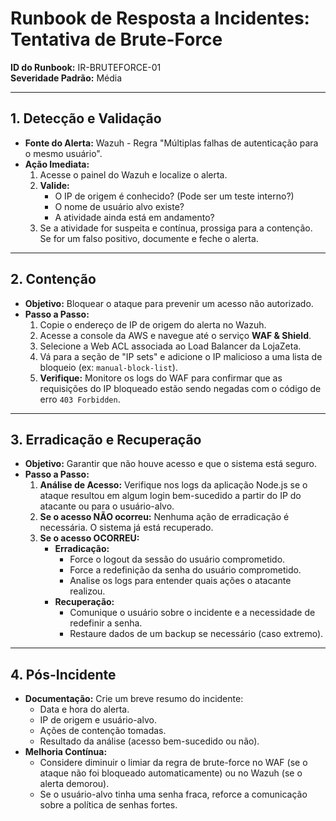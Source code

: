 # Runbook de Resposta a Incidentes: Tentativa de Brute-Force

**ID do Runbook:** IR-BRUTEFORCE-01  
**Severidade Padrão:** Média

---

## 1. Detecção e Validação

*   **Fonte do Alerta:** Wazuh - Regra "Múltiplas falhas de autenticação para o mesmo usuário".
*   **Ação Imediata:**
    1.  Acesse o painel do Wazuh e localize o alerta.
    2.  **Valide:**
        *   O IP de origem é conhecido? (Pode ser um teste interno?)
        *   O nome de usuário alvo existe?
        *   A atividade ainda está em andamento?
    3.  Se a atividade for suspeita e contínua, prossiga para a contenção. Se for um falso positivo, documente e feche o alerta.

---

## 2. Contenção

*   **Objetivo:** Bloquear o ataque para prevenir um acesso não autorizado.
*   **Passo a Passo:**
    1.  Copie o endereço de IP de origem do alerta no Wazuh.
    2.  Acesse a console da AWS e navegue até o serviço **WAF & Shield**.
    3.  Selecione a Web ACL associada ao Load Balancer da LojaZeta.
    4.  Vá para a seção de "IP sets" e adicione o IP malicioso a uma lista de bloqueio (ex: `manual-block-list`).
    5.  **Verifique:** Monitore os logs do WAF para confirmar que as requisições do IP bloqueado estão sendo negadas com o código de erro `403 Forbidden`.

---

## 3. Erradicação e Recuperação

*   **Objetivo:** Garantir que não houve acesso e que o sistema está seguro.
*   **Passo a Passo:**
    1.  **Análise de Acesso:** Verifique nos logs da aplicação Node.js se o ataque resultou em algum login bem-sucedido a partir do IP do atacante ou para o usuário-alvo.
    2.  **Se o acesso NÃO ocorreu:** Nenhuma ação de erradicação é necessária. O sistema já está recuperado.
    3.  **Se o acesso OCORREU:**
        *   **Erradicação:**
            *   Force o logout da sessão do usuário comprometido.
            *   Force a redefinição da senha do usuário comprometido.
            *   Analise os logs para entender quais ações o atacante realizou.
        *   **Recuperação:**
            *   Comunique o usuário sobre o incidente e a necessidade de redefinir a senha.
            *   Restaure dados de um backup se necessário (caso extremo).

---

## 4. Pós-Incidente

*   **Documentação:** Crie um breve resumo do incidente:
    *   Data e hora do alerta.
    *   IP de origem e usuário-alvo.
    *   Ações de contenção tomadas.
    *   Resultado da análise (acesso bem-sucedido ou não).
*   **Melhoria Contínua:**
    *   Considere diminuir o limiar da regra de brute-force no WAF (se o ataque não foi bloqueado automaticamente) ou no Wazuh (se o alerta demorou).
    *   Se o usuário-alvo tinha uma senha fraca, reforce a comunicação sobre a política de senhas fortes.
